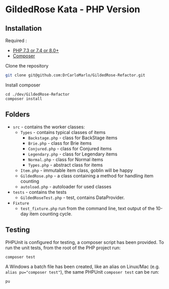 # GildedRose Kata - PHP Version

## Installation

Required :

- [PHP 7.3 or 7.4 or 8.0+](https://www.php.net/downloads.php)
- [Composer](https://getcomposer.org)

Clone the repository

```sh
git clone git@github.com:DrCarloMarlo/GildedRose-Refactor.git
```

Install composer

```shell script
cd ./dev/GildedRose-Refactor
composer install
```

## Folders

- `src` - contains the worker classes:
    - `Types` - contains typical classes of items
        - `Backstage.php` - class for BackStage items
        - `Brie.php` - class for Brie items
        - `Conjured.php` - class for Conjured items
        - `Legendary.php` - class for Legendary items
        - `Normal.php` - class for Normal items
        - `Types.php` - abstract class for items
    - `Item.php` - immutable item class, goblin will be happy
    - `GildedRose.php` - a class containing a method for handling item counting
    - `autoload.php` - autoloader for used classes
- `tests` - contains the tests
    - `GildedRoseTest.php` - test, contains DataProvider.
- `Fixture`
    - `test_fixture.php` run from the command line, text output of the 10-day item counting cycle.

## Testing

PHPUnit is configured for testing, a composer script has been provided. To run the unit tests, from the root of the PHP
project run:

```shell script
composer test
```

A Windows a batch file has been created, like an alias on Linux/Mac (e.g. `alias pu="composer test"`), the same
PHPUnit `composer test` can be run:

```shell script
pu
```